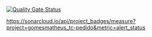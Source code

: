 [![Quality Gate Status](https://sonarcloud.io/api/project_badges/measure?project=gomesmatheus_tc-pedido&metric=alert_status)](https://sonarcloud.io/summary/new_code?id=gomesmatheus_tc-pedido)

https://sonarcloud.io/api/project_badges/measure?project=gomesmatheus_tc-pedido&metric=alert_status